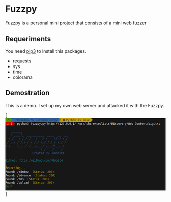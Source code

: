 # Fuzzpy

Fuzzpy is a personal mini project that consists of a mini web fuzzer

## Requeriments

You need [pip3](https://help.dreamhost.com/hc/es/articles/115000699011-Usar-pip3-para-instalar-m%C3%B3dulos-de-Python3) to install this packages.
 
  - requests
  - sys
  - time
  - colorama
  
 ## Demostration
 
 This is a demo. I set up my own web server and attacked it with the Fuzzpy.
 
 [![Fuzzpy demostration](https://raw.githubusercontent.com/n0obit4/Fuzzpy/master/Demostration.png?token=AJY45AWDORDY3WWC3HDGBR27L66JM)]
